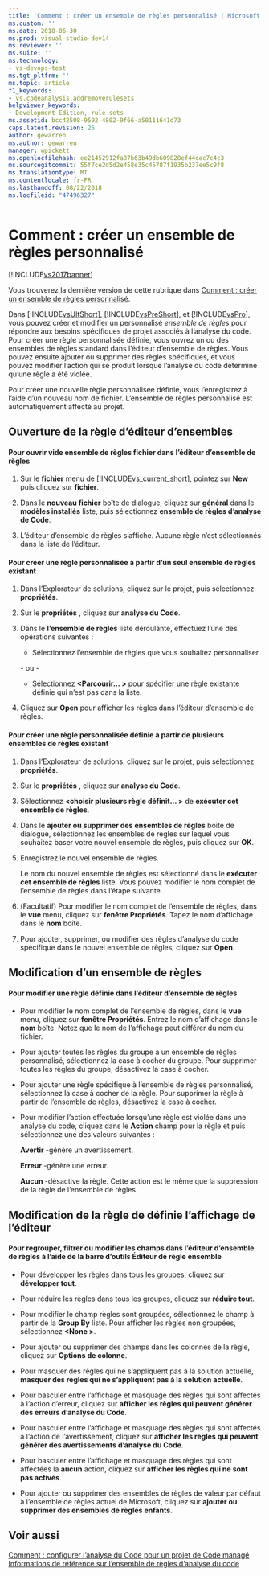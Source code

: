 ```yaml
---
title: 'Comment : créer un ensemble de règles personnalisé | Microsoft Docs'
ms.custom: ''
ms.date: 2018-06-30
ms.prod: visual-studio-dev14
ms.reviewer: ''
ms.suite: ''
ms.technology:
- vs-devops-test
ms.tgt_pltfrm: ''
ms.topic: article
f1_keywords:
- vs.codeanalysis.addremoverulesets
helpviewer_keywords:
- Development Edition, rule sets
ms.assetid: bcc42508-9592-4802-9f66-a50111641d73
caps.latest.revision: 26
author: gewarren
ms.author: gewarren
manager: wpickett
ms.openlocfilehash: ee21452912fa87b63b49db609828ef44cac7c4c3
ms.sourcegitcommit: 55f7ce2d5d2e458e35c45787f1935b237ee5c9f8
ms.translationtype: MT
ms.contentlocale: fr-FR
ms.lasthandoff: 08/22/2018
ms.locfileid: "47496327"
---
```

# <a name="how-to-create-a-custom-rule-set"></a>Comment : créer un ensemble de règles personnalisé
[!INCLUDE[vs2017banner](../includes/vs2017banner.md)]

Vous trouverez la dernière version de cette rubrique dans [Comment : créer un ensemble de règles personnalisé](https://docs.microsoft.com/visualstudio/code-quality/how-to-create-a-custom-rule-set).  
  
Dans [!INCLUDE[vsUltShort](../includes/vsultshort-md.md)], [!INCLUDE[vsPreShort](../includes/vspreshort-md.md)], et [!INCLUDE[vsPro](../includes/vspro-md.md)], vous pouvez créer et modifier un personnalisé *ensemble de règles* pour répondre aux besoins spécifiques de projet associés à l’analyse du code. Pour créer une règle personnalisée définie, vous ouvrez un ou des ensembles de règles standard dans l’éditeur d’ensemble de règles. Vous pouvez ensuite ajouter ou supprimer des règles spécifiques, et vous pouvez modifier l’action qui se produit lorsque l’analyse du code détermine qu’une règle a été violée.  
  
 Pour créer une nouvelle règle personnalisée définie, vous l’enregistrez à l’aide d’un nouveau nom de fichier. L’ensemble de règles personnalisé est automatiquement affecté au projet.  
  
## <a name="opening-the-rule-set-editor"></a>Ouverture de la règle d’éditeur d’ensembles  
  
#### <a name="to-open-an-empty-rule-set-file-in-the-rule-set-editor"></a>Pour ouvrir vide ensemble de règles fichier dans l’éditeur d’ensemble de règles  
  
1.  Sur le **fichier** menu de [!INCLUDE[vs_current_short](../includes/vs-current-short-md.md)], pointez sur **New** puis cliquez sur **fichier**.  
  
2.  Dans le **nouveau fichier** boîte de dialogue, cliquez sur **général** dans le **modèles installés** liste, puis sélectionnez **ensemble de règles d’analyse de Code**.  
  
3.  L’éditeur d’ensemble de règles s’affiche. Aucune règle n’est sélectionnés dans la liste de l’éditeur.  
  
#### <a name="to-create-a-custom-rule-from-a-single-existing-rule-set"></a>Pour créer une règle personnalisée à partir d’un seul ensemble de règles existant  
  
1.  Dans l’Explorateur de solutions, cliquez sur le projet, puis sélectionnez **propriétés**.  
  
2.  Sur le **propriétés** , cliquez sur **analyse du Code**.  
  
3.  Dans le **l’ensemble de règles** liste déroulante, effectuez l’une des opérations suivantes :  
  
    -   Sélectionnez l’ensemble de règles que vous souhaitez personnaliser.  
  
     \- ou -  
  
    -   Sélectionnez  **\<Parcourir... >** pour spécifier une règle existante définie qui n’est pas dans la liste.  
  
4.  Cliquez sur **Open** pour afficher les règles dans l’éditeur d’ensemble de règles.  
  
#### <a name="to-create-a-custom-rule-set-from-multiple-existing-rule-sets"></a>Pour créer une règle personnalisée définie à partir de plusieurs ensembles de règles existant  
  
1.  Dans l’Explorateur de solutions, cliquez sur le projet, puis sélectionnez **propriétés**.  
  
2.  Sur le **propriétés** , cliquez sur **analyse du Code**.  
  
3.  Sélectionnez  **\<choisir plusieurs règle définit... >** de **exécuter cet ensemble de règles**.  
  
4.  Dans le **ajouter ou supprimer des ensembles de règles** boîte de dialogue, sélectionnez les ensembles de règles sur lequel vous souhaitez baser votre nouvel ensemble de règles, puis cliquez sur **OK**.  
  
5.  Enregistrez le nouvel ensemble de règles.  
  
     Le nom du nouvel ensemble de règles est sélectionné dans le **exécuter cet ensemble de règles** liste. Vous pouvez modifier le nom complet de l’ensemble de règles dans l’étape suivante.  
  
6.  (Facultatif) Pour modifier le nom complet de l’ensemble de règles, dans le **vue** menu, cliquez sur **fenêtre Propriétés**. Tapez le nom d’affichage dans le **nom** boîte.  
  
7.  Pour ajouter, supprimer, ou modifier des règles d’analyse du code spécifique dans le nouvel ensemble de règles, cliquez sur **Open**.  
  
## <a name="modifying-a-rule-set"></a>Modification d’un ensemble de règles  
  
#### <a name="to-modify-a-rule-set-in-the-rule-set-editor"></a>Pour modifier une règle définie dans l’éditeur d’ensemble de règles  
  
-   Pour modifier le nom complet de l’ensemble de règles, dans le **vue** menu, cliquez sur **fenêtre Propriétés**. Entrez le nom d’affichage dans le **nom** boîte. Notez que le nom de l’affichage peut différer du nom du fichier.  
  
-   Pour ajouter toutes les règles du groupe à un ensemble de règles personnalisé, sélectionnez la case à cocher du groupe. Pour supprimer toutes les règles du groupe, désactivez la case à cocher.  
  
-   Pour ajouter une règle spécifique à l’ensemble de règles personnalisé, sélectionnez la case à cocher de la règle. Pour supprimer la règle à partir de l’ensemble de règles, désactivez la case à cocher.  
  
-   Pour modifier l’action effectuée lorsqu’une règle est violée dans une analyse du code, cliquez dans le **Action** champ pour la règle et puis sélectionnez une des valeurs suivantes :  
  
     **Avertir** -génère un avertissement.  
  
     **Erreur** -génère une erreur.  
  
     **Aucun** -désactive la règle. Cette action est le même que la suppression de la règle de l’ensemble de règles.  
  
## <a name="changing-the-rule-set-editor-display"></a>Modification de la règle de définie l’affichage de l’éditeur  
  
#### <a name="to-group-filter-or-change-the-fields-in-the-rule-set-editor-by-using-the-rule-set-editor-toolbar"></a>Pour regrouper, filtrer ou modifier les champs dans l’éditeur d’ensemble de règles à l’aide de la barre d’outils Éditeur de règle ensemble  
  
-   Pour développer les règles dans tous les groupes, cliquez sur **développer tout**.  
  
-   Pour réduire les règles dans tous les groupes, cliquez sur **réduire tout**.  
  
-   Pour modifier le champ règles sont groupées, sélectionnez le champ à partir de la **Group By** liste. Pour afficher les règles non groupées, sélectionnez  **\<None >**.  
  
-   Pour ajouter ou supprimer des champs dans les colonnes de la règle, cliquez sur **Options de colonne**.  
  
-   Pour masquer des règles qui ne s’appliquent pas à la solution actuelle, **masquer des règles qui ne s’appliquent pas à la solution actuelle**.  
  
-   Pour basculer entre l’affichage et masquage des règles qui sont affectés à l’action d’erreur, cliquez sur **afficher les règles qui peuvent générer des erreurs d’analyse du Code**.  
  
-   Pour basculer entre l’affichage et masquage des règles qui sont affectés à l’action de l’avertissement, cliquez sur **afficher les règles qui peuvent générer des avertissements d’analyse du Code**.  
  
-   Pour basculer entre l’affichage et masquage des règles qui sont affectées la **aucun** action, cliquez sur **afficher les règles qui ne sont pas activés**.  
  
-   Pour ajouter ou supprimer des ensembles de règles de valeur par défaut à l’ensemble de règles actuel de Microsoft, cliquez sur **ajouter ou supprimer des ensembles de règles enfants**.  
  
## <a name="see-also"></a>Voir aussi  
 [Comment : configurer l’analyse du Code pour un projet de Code managé](../code-quality/how-to-configure-code-analysis-for-a-managed-code-project.md)   
 [Informations de référence sur l’ensemble de règles d’analyse du code](../code-quality/code-analysis-rule-set-reference.md)



